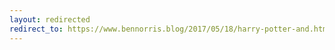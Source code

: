 ```yaml
---
layout: redirected
redirect_to: https://www.bennorris.blog/2017/05/18/harry-potter-and.html
---
```

